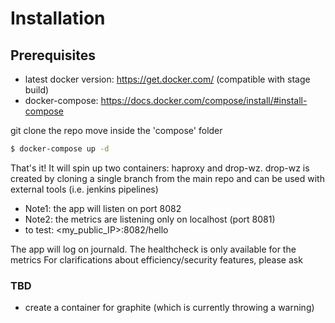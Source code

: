 # Installation

## Prerequisites


  - latest docker version: https://get.docker.com/ (compatible with stage build)
  - docker-compose: https://docs.docker.com/compose/install/#install-compose


git clone the repo
move inside the 'compose' folder
```sh
$ docker-compose up -d
```

That's it!
It will spin up two containers: haproxy and drop-wz.
drop-wz is created by cloning a single branch from the main repo and can be used with external tools (i.e. jenkins pipelines)
  - Note1: the app will listen on port 8082
  - Note2: the metrics are listening only on localhost (port 8081)
  - to test: <my_public_IP>:8082/hello

The app will log on journald.
The healthcheck is only available for the metrics
For clarifications about efficiency/security features, please ask
### TBD
 - create a container for graphite (which is currently throwing a warning)
